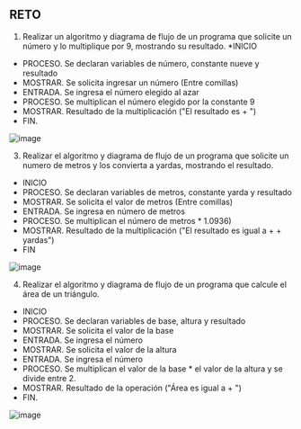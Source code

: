 ## RETO
1. Realizar un algoritmo y diagrama de flujo de un programa que solicite un número y lo multiplique por 9, mostrando su resultado.
*INICIO
* PROCESO. Se declaran variables de número, constante nueve y resultado
* MOSTRAR. Se solicita ingresar un número (Entre comillas)
* ENTRADA. Se ingresa el número elegido al azar 
* PROCESO. Se multiplican el número elegido por la constante 9
* MOSTRAR. Resultado de la multiplicación ("El resultado es + ")
* FIN.
 
![image](https://user-images.githubusercontent.com/99224635/163085705-11cecf90-5176-4a5d-b5fe-b705fa87f975.png)


3. Realizar el algoritmo y diagrama de flujo de un programa que solicite un numero de metros y los convierta a yardas, mostrando el resultado.
* INICIO
* PROCESO. Se declaran variables de metros, constante yarda y resultado 
* MOSTRAR. Se solicita el valor de metros (Entre comillas)
* ENTRADA. Se ingresa en número de metros
* PROCESO. Se multiplican el número de metros * 1.0936)
* MOSTRAR. Resultado de la multiplicación ("El resultado es igual a + + yardas")
* FIN

![image](https://user-images.githubusercontent.com/99224635/163032821-2ff851dd-a346-4315-9a21-2d01be69dc5c.png)


4. Realizar el algoritmo y diagrama de flujo de un programa que calcule el área de un triángulo.
* INICIO
* PROCESO. Se declaran variables de base, altura y resultado
* MOSTRAR. Se solicita el valor de la base 
* ENTRADA. Se ingresa el número
* MOSTRAR. Se solicita el valor de la altura 
* ENTRADA. Se ingresa el número
* PROCESO. Se multiplican el valor de la base * el valor de la altura y se divide entre 2.
* MOSTRAR. Resultado de la operación ("Área es igual a + ") 
* FIN.

![image](https://user-images.githubusercontent.com/99224635/163034919-aa6643bc-87bc-4a4b-b5db-e896b8a30b23.png)
